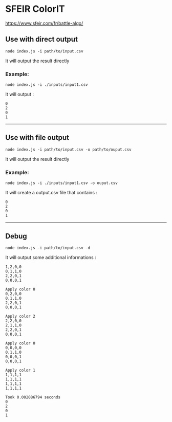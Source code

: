 # SFEIR ColorIT

https://www.sfeir.com/fr/battle-algo/

## Use with direct output

```
node index.js -i path/to/input.csv
```

It will output the result directly

### Example:

```
node index.js -i ./inputs/input1.csv
```

It will output :

```
0
2
0
1
```

---

## Use with file output

```
node index.js -i path/to/input.csv -o path/to/ouput.csv
```

It will output the result directly

### Example:

```
node index.js -i ./inputs/input1.csv -o ouput.csv
```

It will create a output.csv file that contains :

```
0
2
0
1
```

---

## Debug

```
node index.js -i path/to/input.csv -d
```

It will output some additional informations :

```
1,2,0,0
0,1,1,0
2,2,0,1
0,0,0,1

Apply color 0
0,2,0,0
0,1,1,0
2,2,0,1
0,0,0,1

Apply color 2
2,2,0,0
2,1,1,0
2,2,0,1
0,0,0,1

Apply color 0
0,0,0,0
0,1,1,0
0,0,0,1
0,0,0,1

Apply color 1
1,1,1,1
1,1,1,1
1,1,1,1
1,1,1,1

Took 0.002086794 seconds
0
2
0
1
```